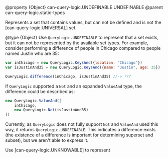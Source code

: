 @property {Object} can-query-logic.UNDEFINABLE UNDEFINABLE
@parent can-query-logic.static-types

Represents a set that contains values, but can not be defined and is not the [can-query-logic.UNIVERSAL] set.

@type {Object} Use `QueryLogic.UNDEFINABLE` to represent that a set exists, but
it can not be represented by the available set types.  For example, consider performing
a difference of people in Chicago compared to people named Justin who are 35:

```js
var inChicago = new QueryLogic.KeysAnd({location: "Chicago"})
var isJustinAnd35 = new QueryLogic.KeysAnd({name: "Justin", age: 35})

QueryLogic.difference(inChicago, isJustinAnd35) //-> ???
```

If `QueryLogic` supported a `Not` and an expanded `ValueAnd` type, the difference could be described as:

```js
new QueryLogic.ValueAnd([
    inChicago,
    new QueryLogic.Not(isJustinAnd35)
])
```

Currently, as `QueryLogic` does not fully support `Not` and `ValueAnd` used this way, it
returns `QueryLogic.UNDEFINABLE`.  This indicates a difference exists (the existence of a difference is important for determining superset and subset), but we aren't able to express it.

Use [can-query-logic.UNKNOWABLE] to represent
